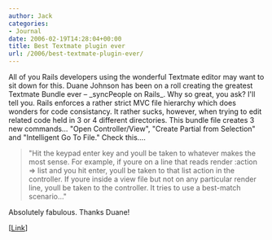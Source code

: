 ```yaml
---
author: Jack
categories:
- Journal
date: 2006-02-19T14:28:04+00:00
title: Best Textmate plugin ever
url: /2006/best-textmate-plugin-ever/
---
```


All of you Rails developers using the wonderful Textmate editor may want to sit down for this. Duane Johnson has been on a roll creating the greatest Textmate Bundle ever &#8211; \_syncPeople on Rails\_. Why so great, you ask? I'll tell you. Rails enforces a rather strict MVC file hierarchy which does wonders for code consistancy. It rather sucks, however, when trying to edit related code held in 3 or 4 different directories. This bundle file creates 3 new commands&#8230; "Open Controller/View", "Create Partial from Selection" and "Intelligent Go To File." Check this&#8230;. 

> "Hit the keypad enter key and youll be taken to whatever makes the most sense. For example, if youre on a line that reads render :action => list and you hit enter, youll be taken to that list action in the controller. If youre inside a view file but not on any particular render line, youll be taken to the controller. It tries to use a best-match scenario&#8230;" 

Absolutely fabulous. Thanks Duane! 

[[Link](<http://blog.inquirylabs.com/2006/02/18/the-syncpeople-on-rails-bundle-for-textmate/>)]